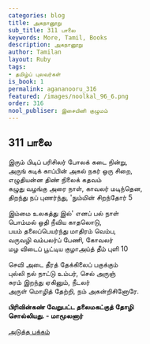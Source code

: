 ```yaml
---
categories: blog
title: அகநானூறு
sub_title: 311 பாலை
keywords: More, Tamil, Books
description: அகநானூறு
author: Tamilan
layout: Ruby
tags:
- தமிழ்ப் புலவர்கள்
is_book: 1
permalink: agananooru_316
featured: /images/noolkal_96_6.png
order: 316
nool_publiser: இசையினி குழுமம்
---
```



## 311 பாலை

இரும் பிடிப் பரிசிலர் போலக் கடை நின்று,  
அருங் கடிக் காப்பின் அகல் நகர் ஒரு சிறை,  
எழுதியன்ன திண் நிலைக் கதவம்  
கழுது வழங்கு அரை நாள், காவலர் மடிந்தென,  
திறந்து நப் புணர்ந்து, 'நும்மின் சிறந்தோர் 5

இம்மை உலகத்து இல்' எனப் பல் நாள்  
பொம்மல் ஓதி நீவிய காதலொடு,  
பயம் தலைப்பெயர்ந்து மாதிரம் வெம்ப,  
வருவழி வம்பலர்ப் பேணி, கோவலர்  
மழ விடைப் பூட்டிய குழாஅய்த் தீம் புளி 10

செவி அடை தீரத் தேக்கிலைப் பகுக்கும்  
புல்லி நல் நாட்டு உம்பர், செல் அருஞ்  
சுரம் இறந்து ஏகினும், நீடலர்  
அருள் மொழித் தேற்றி, நம் அகன்றிசினோரே.

**பிரிவின்கண் வேறுபட்ட தலைமகட்குத் தோழி  
சொல்லியது. - மாமூலனார்**

[அடுத்த பக்கம்](agananooru_317)